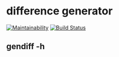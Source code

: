 # difference generator
[![Maintainability](https://api.codeclimate.com/v1/badges/1e7d8c75e510637cf344/maintainability)](https://codeclimate.com/github/quasko/project-lvl2-s413/maintainability)
[![Build Status](https://travis-ci.org/quasko/project-lvl2-s413.svg?branch=master)](https://travis-ci.org/quasko/project-lvl2-s413)
## gendiff -h

